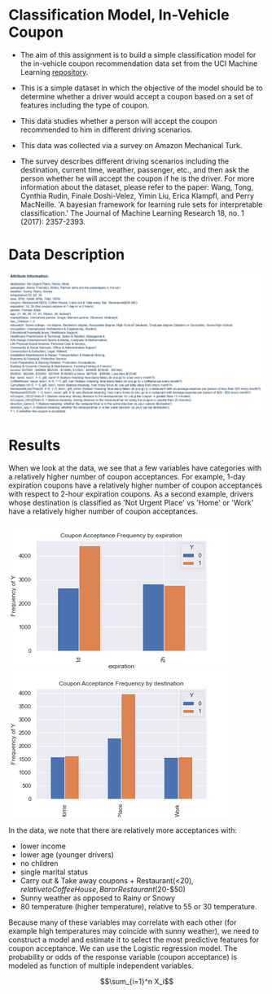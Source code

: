 # Classification Model, In-Vehicle Coupon

* The aim of this assignment is to build a simple classification model for the in-vehicle coupon recommendation data set from the UCI Machine Learning [repository](https://archive.ics.uci.edu/ml/datasets/in-vehicle+coupon+recommendation).
* This is a simple dataset in which the objective of the model should be to determine whether a driver would accept a coupon based on a set of features including the type of coupon.

* This data studies whether a person will accept the coupon recommended to him in different driving scenarios. 
* This data was collected via a survey on Amazon Mechanical Turk. 
* The survey describes different driving scenarios including the destination, current time, weather, passenger, etc., and then ask the person whether he will accept the coupon if he is the driver. For more information about the dataset, please refer to the paper:
Wang, Tong, Cynthia Rudin, Finale Doshi-Velez, Yimin Liu, Erica Klampfl, and Perry MacNeille. 'A bayesian framework for learning rule sets for interpretable classification.' The Journal of Machine Learning Research 18, no. 1 (2017): 2357-2393.

# Data Description

![alt text](https://github.com/manuzrpEd/ClassificationModel-InVehicleCoupon/blob/main/DataDescription.png?raw=true)

# Results

When we look at the data, we see that a few variables have categories with a relatively higher number of coupon acceptances. For example, 1-day expiration coupons have a relatively higher number of coupon acceptances with respect to 2-hour expiration coupons. As a second example, drivers whose destination is classified as 'Not Urgent Place' vs 'Home' or 'Work' have a relatively higher number of coupon acceptances.

<p float="left">
  <img src="https://github.com/manuzrpEd/ClassificationModel-InVehicleCoupon/blob/main/img/crosstab_expiration.png" alt="crosstab_expiration"/>
  <img src="https://github.com/manuzrpEd/ClassificationModel-InVehicleCoupon/blob/main/img/crosstab_destination.png" alt="crosstab_destination"/>
 </p>
 
 In the data, we note that there are relatively more acceptances with:

* lower income
* lower age (younger drivers)
* no children
* single marital status
* Carry out & Take away coupons + Restaurant(<$20), relative to Coffee House, Bar or Restaurant($20-$50) 
* Sunny weather as opposed to Rainy or Snowy 
* 80 temperature (higher temperature), relative to 55 or 30 temperature.

Because many of these variables may correlate with each other (for example high temperatures may coincide with sunny weather), we need to construct a model and estimate it to select the most predictive features for coupon acceptance. We can use the Logistic regression model. The probability or odds of the response variable (coupon acceptance) is modeled as function of multiple independent variables.

$$\sum_{i=1}^n X_i$$

 




